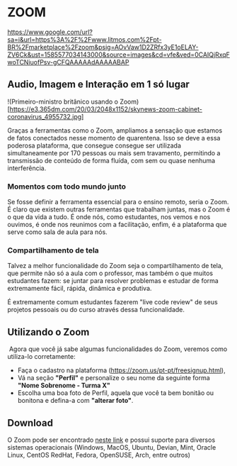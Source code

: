 # ZOOM
https://www.google.com/url?sa=i&url=https%3A%2F%2Fwww.litmos.com%2Fpt-BR%2Fmarketplace%2Fzoom&psig=AOvVaw1D2ZRfx3yE1oELAY-ZV6Ck&ust=1585577034143000&source=images&cd=vfe&ved=0CAIQjRxqFwoTCNiuofPsv-gCFQAAAAAdAAAAABAP

## Audio, Imagem e Interação em 1 só lugar

!(Primeiro-ministro britânico usando o Zoom)[https://e3.365dm.com/20/03/2048x1152/skynews-zoom-cabinet-coronavirus_4955732.jpg]

Graças a ferramentas como o Zoom, ampliamos a sensação que estamos de fatos conectados nesse momento de quarentena. Isso se deve a essa poderosa plataforma, que consegue consegue ser utilizada simultaneamente por 170 pessoas ou mais sem travamento, permitindo a transmissão de conteúdo de forma fluída, com sem ou quase nenhuma interferência.

### Momentos com todo mundo junto

Se fosse definir a ferramenta essencial para o ensino remoto, seria o Zoom. É claro que existem outras ferramentas que trabalham juntas, mas o Zoom é o que da vida a tudo. É onde nós, como estudantes, nos vemos e nos ouvimos, é onde nos reunimos com a facilitação, enfim, é a plataforma que serve como sala de aula para nós. 
 
### Compartilhamento de tela

Talvez a melhor funcionalidade do Zoom seja o compartilhamento de tela, que permite não só a aula com o professor, mas também o que muitos estudantes fazem: se juntar para resolver problemas e estudar de forma extremamente fácil, rápida, dinâmica e produtiva. 

É extremamente comum estudantes fazerem "live code review" de seus projetos pessoais ou do curso através dessa funcionalidade.
​
## Utilizando o Zoom
​
Agora que você já sabe algumas funcionalidades do Zoom, veremos como utiliza-lo corretamente:
- Faça o cadastro na plataforma (https://zoom.us/pt-pt/freesignup.html),
- Vá na seção **"Perfil"** e personalize o seu nome da seguinte forma **"Nome Sobrenome - Turma X"**
- Escolha uma boa foto de Perfil, aquela que você ta bem bonitão ou bonitona e defina-a com **"alterar foto"**.

## Download

O Zoom pode ser encontrado [neste link](https://zoom.us/download) e possui suporte para diversos sistemas operacionais (Windows, MacOS, Ubuntu, Devian, Mint, Oracle Linux, CentOS RedHat, Fedora, OpenSUSE, Arch, entre outros)

